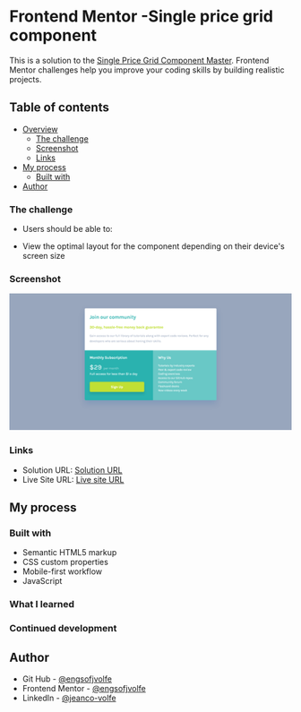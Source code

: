 # Frontend Mentor -Single price grid component

This is a solution to the [Single Price Grid Component Master](https://www.frontendmentor.io/challenges/single-price-grid-component-5ce41129d0ff452fec5abbbc/hub). Frontend Mentor challenges help you improve your coding skills by building realistic projects.

## Table of contents

- [Overview](#overview)
  - [The challenge](#the-challenge)
  - [Screenshot](#screenshot)
  - [Links](#links)
- [My process](#my-process)
  - [Built with](#built-with)
- [Author](#author)

### The challenge

- Users should be able to:

- View the optimal layout for the component depending on their device's screen size

### Screenshot

![](./images/screenshot.png)

### Links

- Solution URL: [Solution URL]()
- Live Site URL: [Live site URL]()

## My process

### Built with

- Semantic HTML5 markup
- CSS custom properties
- Mobile-first workflow
- JavaScript

### What I learned

### Continued development

## Author

- Git Hub - [@engsofjvolfe](https://github.com/engsofjvolfe)
- Frontend Mentor - [@engsofjvolfe](https://www.frontendmentor.io/profile/engsofjvolfe)
- LinkedIn - [@jeanco-volfe](https://www.linkedin.com/in/jeanco-volfe/)
